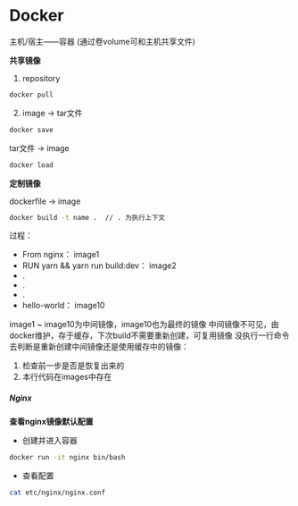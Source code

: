 # Docker
 主机/宿主——容器 (通过卷volume可和主机共享文件)

**共享镜像**

1. repository
``` sh
docker pull
```

2. image -> tar文件 
``` sh
docker save
```
 tar文件 -> image
 ``` sh
 docker load
 ```


**定制镜像**

dockerfile -> image
``` sh
docker build -t name .  // . 为执行上下文
```

过程：
- From nginx：                     image1
- RUN yarn && yarn run build:dev： image2
- .
- .
- .
- hello-world：                    image10

image1 ~ image10为中间镜像，image10也为最终的镜像
中间镜像不可见，由docker维护，存于缓存，下次build不需要重新创建，可复用镜像
没执行一行命令去判断是重新创建中间镜像还是使用缓存中的镜像：
1. 检查前一步是否是恢复出来的
2. 本行代码在images中存在


##### Nginx

**查看nginx镜像默认配置**
- 创建并进入容器
```  sh
docker run -it nginx bin/bash
```
- 查看配置
``` sh
cat etc/nginx/nginx.conf
```

